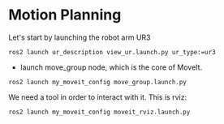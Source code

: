 # Motion Planning

Let's start by launching the robot arm UR3
````shell
ros2 launch ur_description view_ur.launch.py ur_type:=ur3
````
- launch move_group node, which is the core of MoveIt.
````shell
ros2 launch my_moveit_config move_group.launch.py
````
We  need a tool in order to interact with it. This is rviz:
````shell
ros2 launch my_moveit_config moveit_rviz.launch.py
````
